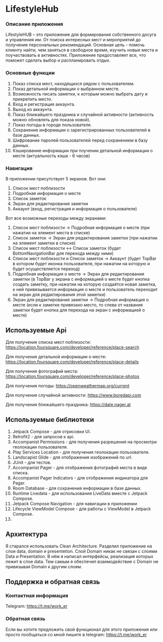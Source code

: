 # LifestyleHub
### Описание приложения
LifestyleHUB – это приложение для формирования собственного досуга и управления им. От поиска интересных мест и мероприятий до получения персональных рекомендаций. Основная цель - помочь клиенту найти, чем заняться в свободное время, изучить новые места и поучаствовать в активностях. Приложение предоставляет все, что поможет сделать выбор и распланировать отдых.
### Основные функции
1. Показ списка мест, находящихся рядом с пользователем.
2. Показ детальной информации о выбранном месте.
3. Возможность писать заметки, к которым можно выбрать дату и прикрепить место.
4. Вход и регистрация аккаунта.
5. Выход из аккаунта.
6. Показ ближайшего праздника и случайной активности (активность можно обновлять для показа новой).
7. Показ погоды в городе пользователя.
8. Сохранение информации о зарегистрированных пользователей в базе данных.
9. Шифрование паролей пользователей перед сохранением в базу данных.
10. Кэширование информации при поучении детальной информации о месте (актуальность кэша - 6 часов)

### Навигация
В приложении присутствует 5 экранов. Вот они:
1. Список мест поблизости
2. Подробная информация о месте
3. Список заметок
4. Экран для редактирования заметки
5. Аккаунт (вход, регистрация и информация о пользователе)

Вот все возможные переходы между экранами:
1. Список мест поблизости -> Подробная информация о месте (при нажатии на элемент места в списке)
2. Список заметок -> Экран для редактирования заметки (при нажатии на элемент заметки в списке)
3. Список мест поблизости <-> Список заметок (будет BottomNavigationBar для перехода между ними)
4. Список мест поблизости и Список заметок -> Аккаунт (будет TopBar в котором будет иконка пользователя, при нажатии на которую и будет осуществляется переход)
5. Подробная информация о месте -> Экран для редактирования заметки (в TopBar у экрана с информацией о месте будет кнопка создать заметку, при нажатии на которую создаётся новая заметка, к ней привязывается информация о месте и пользователь переходит на экран для редактирования этой заметки)
6. Экран для редактирования заметки -> Подробная информация о месте (если к заметке привязано место, то слева от названия заметки будет кнопка для перехода на экран с информацией о месте)

## Используемые Api
Для получения списка мест поблизости:
https://location.foursquare.com/developer/reference/place-search

Для получения детальной информации о месте:
https://location.foursquare.com/developer/reference/place-details

Для получения фотографий места:
https://location.foursquare.com/developer/reference/place-photos

Для получения погоды:
https://openweathermap.org/current

Для получения случайной активности:
https://www.boredapi.com

Для получения ближайшего праздника:
https://date.nager.at

## Используемые библиотеки
1. Jetpack Compose - для отрисовки UI.
2. Retrofit2 - для запросов к api.
3. Accompanist Permissions - для получения разрешения на просмотри геолокации пользователя.
4. Play Services Location - для получения геолокации пользователя.
5. Landscapist Glide - для отображения изображений по url.
6. JUnit - для тестов.
7. Accompanist Pager - для отображения фотографий места в виде списка.
8. Accompanist Pager Indicators - для отображения индикатора для Pager.
9. Room Database - для сохранения информации в базе данных.
10. Runtime Livedata - для использования LiveData вместе с Jetpack Compose.
11. Jetpack Compose Navigation - для навигации в приложении
12. Lifecycle ViewModel Compose - для работы с ViewModel в Jetpack Compose.
13. 
## Архитектура
Я старался использовать Clean Architecture. Разделил приложение на слои data, domain и presentetion. Слой Domain никак не связан с слоями Data и Presentation. В нём я написал интерфейсы, реализация которых лежит в слое data. Тем самым я обеспечил взаимодействие с Domain не привязывая Domain к другим слоям.
## Поддержка и обратная связь

### Контактная информация
Telegram: https://t.me/work_er

### Обратная связь
Если вы хотите предложить свой функционал для этого приложения или просто пообщаться со мной пишите в telegram:
https://t.me/work_er


